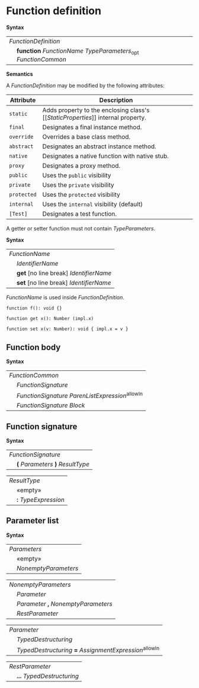 # Function definition

**Syntax**

<table>
    <tr>
        <td colspan="2"><i>FunctionDefinition</i></td>
    </tr>
    <tr>
        <td>&nbsp;</td><td><b>function</b> <i>FunctionName</i> <i>TypeParameters</i><sub>opt</sub> <i>FunctionCommon</i></td>
    </tr>
</table>

**Semantics**

A *FunctionDefinition* may be modified by the following attributes:

| Attribute       | Description |
| --------------- | ----------- |
| `static`        | Adds property to the enclosing class's \[\[*StaticProperties*\]\] internal property. |
| `final`         | Designates a final instance method. |
| `override`      | Overrides a base class method. |
| `abstract`      | Designates an abstract instance method. |
| `native`        | Designates a native function with native stub. |
| `proxy`         | Designates a proxy method. |
| `public`        | Uses the `public` visibility |
| `private`       | Uses the `private` visibility |
| `protected`     | Uses the `protected` visibility |
| `internal`      | Uses the `internal` visibility (default) |
| `[Test]`        | Designates a test function. |

A getter or setter function must not contain *TypeParameters*.

**Syntax**

<table>
    <tr>
        <td colspan="2"><i>FunctionName</i></td>
    </tr>
    <tr>
        <td>&nbsp;</td><td><i>IdentifierName</i></td>
    </tr>
    <tr>
        <td>&nbsp;</td><td><b>get</b> [no line break] <i>IdentifierName</i></td>
    </tr>
    <tr>
        <td>&nbsp;</td><td><b>set</b> [no line break] <i>IdentifierName</i></td>
    </tr>
</table>

*FunctionName* is used inside *FunctionDefinition*.

```
function f(): void {}

function get x(): Number (impl.x)

function set x(v: Number): void { impl.x = v }
```

## Function body

**Syntax**

<table>
    <tr>
        <td colspan="2"><i>FunctionCommon</i></td>
    </tr>
    <tr>
        <td>&nbsp;</td><td><i>FunctionSignature</i></td>
    </tr>
    <tr>
        <td>&nbsp;</td><td><i>FunctionSignature</i> <i>ParenListExpression</i><sup>allowIn</sup></td>
    </tr>
    <tr>
        <td>&nbsp;</td><td><i>FunctionSignature</i> <i>Block</i></td>
    </tr>
</table>

## Function signature

**Syntax**

<table>
    <tr>
        <td colspan="2"><i>FunctionSignature</i></td>
    </tr>
    <tr>
        <td>&nbsp;</td><td><b>(</b> <i>Parameters</i> <b>)</b> <i>ResultType</i></td>
    </tr>
</table>

<table>
    <tr>
        <td colspan="2"><i>ResultType</i></td>
    </tr>
    <tr>
        <td>&nbsp;</td><td>«empty»</td>
    </tr>
    <tr>
        <td>&nbsp;</td><td><b>:</b> <i>TypeExpression</i></td>
    </tr>
</table>

## Parameter list

**Syntax**

<table>
    <tr>
        <td colspan="2"><i>Parameters</i></td>
    </tr>
    <tr>
        <td>&nbsp;</td><td>«empty»</td>
    </tr>
    <tr>
        <td>&nbsp;</td><td><i>NonemptyParameters</i></td>
    </tr>
</table>

<table>
    <tr>
        <td colspan="2"><i>NonemptyParameters</i></td>
    </tr>
    <tr>
        <td>&nbsp;</td><td><i>Parameter</i></td>
    </tr>
    <tr>
        <td>&nbsp;</td><td><i>Parameter</i> <b>,</b> <i>NonemptyParameters</i></td>
    </tr>
    <tr>
        <td>&nbsp;</td><td><i>RestParameter</i></td>
    </tr>
</table>

<table>
    <tr>
        <td colspan="2"><i>Parameter</i></td>
    </tr>
    <tr>
        <td>&nbsp;</td><td><i>TypedDestructuring</i></td>
    </tr>
    <tr>
        <td>&nbsp;</td><td><i>TypedDestructuring</i> <b>=</b> <i>AssignmentExpression</i><sup>allowIn</sup></td>
    </tr>
</table>

<table>
    <tr>
        <td colspan="2"><i>RestParameter</i></td>
    </tr>
    <tr>
        <td>&nbsp;</td><td><b>...</b> <i>TypedDestructuring</i></td>
    </tr>
</table>